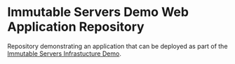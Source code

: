 # Immutable Servers Demo Web Application Repository
Repository demonstrating an application that can be deployed as part of the [Immutable Servers Infrastucture Demo](https://github.com/jamesridgway/demo-is-infrastructure).
